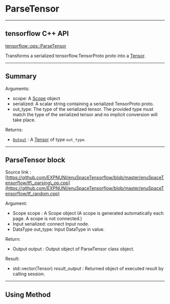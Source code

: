 # ParseTensor

---

## tensorflow C++ API

[tensorflow::ops::ParseTensor](https://www.tensorflow.org/api_docs/cc/class/tensorflow/ops/parse-tensor)

Transforms a serialized tensorflow.TensorProto proto into a [Tensor](https://www.tensorflow.org/api_docs/cc/class/tensorflow/tensor.html#classtensorflow_1_1_tensor).

---

## Summary

Arguments:

* scope: A [Scope](https://www.tensorflow.org/api_docs/cc/class/tensorflow/scope.html#classtensorflow_1_1_scope) object
* serialized: A scalar string containing a serialized TensorProto proto.
* out\_type: The type of the serialized tensor. The provided type must match the type of the serialized tensor and no implicit conversion will take place.

Returns:

* [`Output`](https://www.tensorflow.org/api_docs/cc/class/tensorflow/output.html#classtensorflow_1_1_output) : A [Tensor](https://www.tensorflow.org/api_docs/cc/class/tensorflow/tensor.html#classtensorflow_1_1_tensor) of type `out_type`.

---

## ParseTensor block

Source link : [https://github.com/EXPNUNI/enuSpaceTensorflow/blob/master/enuSpaceTensorflow/tf\_parsing\_op.cpp](https://github.com/EXPNUNI/enuSpaceTensorflow/blob/master/enuSpaceTensorflow/tf_random.cpp)

Argument:

* Scope scope : A Scope object \(A scope is generated automatically each page. A scope is not connected.\)
* Input serialized: connect  Input node.
* DataType  out\_type: Input DataType in value.

Return:

* Output output : Output object of ParseTensor class object.

Result:

* std::vector\(Tensor\) _result\_output_ : Returned object of executed result by calling session.

---

## Using Method



